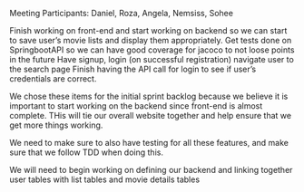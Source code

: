 Meeting Participants: Daniel, Roza, Angela, Nemsiss, Sohee


Finish working on front-end and start working on backend so we can start to save user’s movie lists and display them appropriately.
Get tests done on SpringbootAPI so we can have good coverage for jacoco to not loose points in the future
Have signup, login (on successful registration) navigate user to the search page
Finish having the API call for login to see if user’s credentials are correct.


We chose these items for the initial sprint backlog because we believe it is important to start working on the backend since front-end is almost complete. THis will tie our overall website together and help ensure that we get more things working.


We need to make sure to also have testing for all these features, and make sure that we follow TDD when doing this.


We will need to begin working on defining our backend and linking together user tables with list tables and movie details tables
